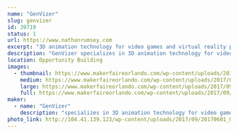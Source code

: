 ```yaml
---
name: "GenVizer"
slug: genvizer
id: 39719
status: 1
url: https://www.nathanrumsey.com
excerpt: "3D animation technology for video games and virtual reality products"
description: "GenVizer specializes in 3D animation technology for video games and virtual reality products.  This year we have been working with simulation platforms like the Talon Simulations motion platform to create virtual theme park rides and tradeshow experiences like a “Racing Towards Christmas” and “Rock Monster”.  GenVizer also worked on a virtual reality trainer for masonry training programs where students learn how to lay block using the HTC Vive. Stop by our table to learn how to make virtual reality based projects for yourself."
location: Opportunity Building
images:
  - thumbnail: https://www.makerfaireorlando.com/wp-content/uploads/2017/09/10176103_866468380035153_4746905596889234264_n.jpg
    medium: https://www.makerfaireorlando.com/wp-content/uploads/2017/09/10176103_866468380035153_4746905596889234264_n.jpg
    large: https://www.makerfaireorlando.com/wp-content/uploads/2017/09/10176103_866468380035153_4746905596889234264_n.jpg
    full: https://www.makerfaireorlando.com/wp-content/uploads/2017/09/10176103_866468380035153_4746905596889234264_n.jpg
maker:
  - name: "GenVizer"
    description: "specializes in 3D animation technology for video games and virtual reality products."
photo_link: http://104.41.139.123/wp-content/uploads/2017/09/20170601_083609-1024x768.jpg
---
```

